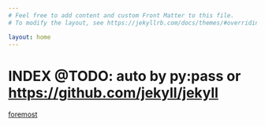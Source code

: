 ```yaml
---
# Feel free to add content and custom Front Matter to this file.
# To modify the layout, see https://jekyllrb.com/docs/themes/#overriding-theme-defaults

layout: home
---
```


# INDEX @TODO: auto by py:pass or https://github.com/jekyll/jekyll
[foremost](./1.foremost/1.git/README.html)

